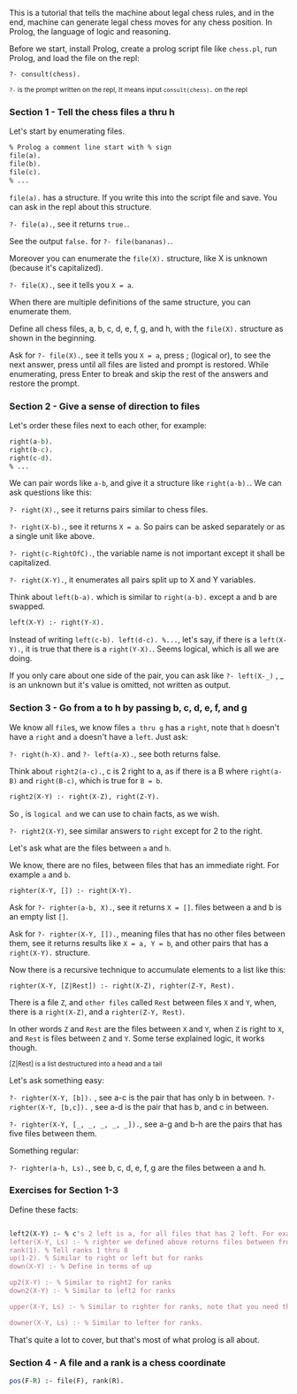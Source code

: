 This is a tutorial that tells the machine about legal chess rules, and in the end, machine can generate legal chess moves for any chess position. In Prolog, the language of logic and reasoning.

Before we start, install Prolog, create a prolog script file like `chess.pl`, run Prolog, and load the file on the repl:

`?- consult(chess).`

<sub> `?-` is the prompt written on the repl, It means input `consult(chess).` on the repl </sub>

### Section 1 - Tell the chess files a thru h

Let's start by enumerating files.

```pl
% Prolog a comment line start with % sign
file(a).
file(b).
file(c).
% ...
```

`file(a).` has a structure. If you write this into the script file and save. You can ask in the repl about this structure.


`?- file(a).`, see it returns `true.`.

See the output `false.` for `?- file(bananas).`.

Moreover you can enumerate the `file(X).` structure, like X is unknown (because it's capitalized).

`?- file(X).`, see it tells you `X = a`.

When there are multiple definitions of the same structure, you can enumerate them.

Define all chess files, a, b, c, d, e, f, g, and h, with the `file(X).` structure as shown in the beginning.

Ask for `?- file(X).`, see it tells you `X = a`, press  ;  (logical or), to see the next answer, press until all files are listed and prompt is restored. While enumerating, press  Enter  to break and skip the rest of the answers and restore the prompt.



### Section 2 - Give a sense of direction to files


Let's order these files next to each other, for example:

```pl
right(a-b).
right(b-c).
right(c-d).
% ...
```

We can pair words like `a-b`, and give it a structure like `right(a-b).`. We can ask questions like this:

`?- right(X).`, see it returns pairs similar to chess files.

`?- right(X-b).`, see it returns `X = a`. So pairs can be asked separately or as a single unit like above.

`?- right(c-RightOfC).`, the variable name is not important except it shall be capitalized.

`?- right(X-Y).`, it enumerates all pairs split up to X and Y variables.


Think about `left(b-a).` which is similar to `right(a-b).` except  a  and  b  are swapped.

```pl
left(X-Y) :- right(Y-X).
```

Instead of writing `left(c-b). left(d-c). %...`, let's say, if there is a `left(X-Y).`, it is true that there is a `right(Y-X).`. Seems logical, which is all we are doing.


If you only care about one side of the pair, you can ask like `?- left(X-_)` , _  is an unknown but it's value is omitted, not written as output.



### Section 3 - Go from a to h by passing b, c, d, e, f, and g


We know all `file`s, we know files `a thru g` has a `right`, note that `h` doesn't have a `right` and `a` doesn't have a `left`. Just ask:

`?- right(h-X).` and `?- left(a-X).`, see both returns false.


Think about `right2(a-c).`, c is 2 right to a, as if there is a B where `right(a-B)` and `right(B-c)`, which is true for `B = b`.

```pl
right2(X-Y) :- right(X-Z), right(Z-Y).
```

So  ,  is `logical and` we can use to chain facts, as we wish.


`?- right2(X-Y)`, see similar answers to `right` except for 2 to the right.


Let's ask what are the files between `a` and `h`.

We know, there are no files, between files that has an immediate right. For example `a` and `b`.

```
righter(X-Y, []) :- right(X-Y).
```

Ask for `?- righter(a-b, X).`, see it returns `X = []`. files between a and b is an empty list `[]`. 

Ask for `?- righter(X-Y, []).`, meaning files that has no other files between them, see it returns results like `X = a, Y = b`, and other pairs that has a `right(X-Y).` structure.


Now there is a recursive technique to accumulate elements to a list like this:

```
righter(X-Y, [Z|Rest]) :- right(X-Z), righter(Z-Y, Rest).
```

There is a file `Z`, and `other files` called `Rest` between files `X` and `Y`, when,
there is a `right(X-Z)`, and a `righter(Z-Y, Rest)`.

In other words `Z` and `Rest` are the files between `X` and `Y`, when `Z` is right to `X`, and `Rest` is files between `Z` and `Y`. Some terse explained logic, it works though.

<sub> [Z|Rest] is a list destructured into a head and a tail </sub>


Let's ask something easy:

`?- righter(X-Y, [b]).` , see a-c is the pair that has only b in between.
`?- righter(X-Y, [b,c]).` , see a-d is the pair that has b, and c in between.


`?- righter(X-Y, [_, _, _, _, _]).`, see a-g and b-h are the pairs that has five files between them.

Something regular:

`?- righter(a-h, Ls).`, see b, c, d, e, f, g are the files between a and h.

### Exercises for Section 1-3


Define these facts:

```pl

left2(X-Y) :- % c's 2 left is a, for all files that has 2 left. For example `left2(c-a).` is true.
lefter(X-Y, Ls) :- % righter we defined above returns files between from right to left. For example `righter(c-a, Ls).` is false. This will tell files from left to right, so `lefter(h-a, [g, f, e, d, c, b]).` is true.
rank(1). % Tell ranks 1 thru 8
up(1-2). % Similar to right or left but for ranks
down(X-Y) :- % Define in terms of up

up2(X-Y) :- % Similar to right2 for ranks
down2(X-Y) :- % Similar to left2 for ranks

upper(X-Y, Ls) :- % Similar to righter for ranks, note that you need the recursive techniqe for accumulating a list, that is a base case and a recursive definition.

downer(X-Y, Ls) :- % Similar to lefter for ranks.

```

That's quite a lot to cover, but that's most of what prolog is all about.

### Section 4 - A file and a rank is a chess coordinate


```pl
pos(F-R) :- file(F), rank(R).
```

